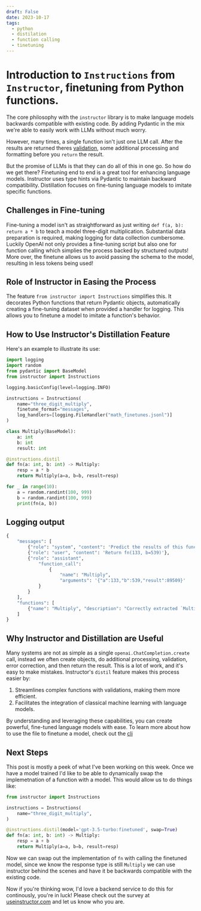 ```yaml
---
draft: False 
date: 2023-10-17
tags:
  - python
  - distilation 
  - function calling
  - tinetuning
---
```


# Introduction to `Instructions` from `Instructor`, finetuning from Python functions.

The core philosophy with the `instructor` library is to make language models backwards compatible with existing code. By adding Pydantic in the mix we're able to easily work with LLMs without much worry.

However, many times, a single function isn't just one LLM call. After the results are returned theres [validation](/docs/validation.md), some additional processing and formatting before you `return` the result.

But the promise of LLMs is that they can do all of this in one go. So how do we get there? Finetuning end to end is a great tool for enhancing language models. Instructor uses type hints via Pydantic to maintain backward compatibility. Distillation focuses on fine-tuning language models to imitate specific functions.

## Challenges in Fine-tuning

Fine-tuning a model isn't as straightforward as just writing `def f(a, b): return a * b` to teach a model three-digit multiplication. Substantial data preparation is required, making logging for data collection cumbersome. Luckily OpenAI not only provides a fine-tuning script but also one for function calling which simplies the process backed by structured outputs! More over, the finetune allows us to avoid passing the schema to the model, resulting in less tokens being used!

## Role of Instructor in Easing the Process

The feature `from instructor import Instructions` simplifies this. It decorates Python functions that return Pydantic objects, automatically creating a fine-tuning dataset when provided a handler for logging. This allows you to finetune a model to imitate a function's behavior.

## How to Use Instructor's Distillation Feature

Here's an example to illustrate its use:

```python
import logging
import random
from pydantic import BaseModel
from instructor import Instructions

logging.basicConfig(level=logging.INFO)

instructions = Instructions(
    name="three_digit_multiply",
    finetune_format="messages",
    log_handlers=[logging.FileHandler("math_finetunes.jsonl")]
)

class Multiply(BaseModel):
    a: int
    b: int
    result: int

@instructions.distil
def fn(a: int, b: int) -> Multiply:
    resp = a * b
    return Multiply(a=a, b=b, result=resp)

for _ in range(10):
    a = random.randint(100, 999)
    b = random.randint(100, 999)
    print(fn(a, b))
```

## Logging output

```python
{
    "messages": [
        {"role": "system", "content": 'Predict the results of this function: ...'},
        {"role": "user", "content": 'Return fn(133, b=539)'},
        {"role": "assistant", 
            "function_call": 
                {
                    "name": "Multiply", 
                    "arguments": '{"a":133,"b":539,"result":89509}'
            }
        }
    ],
    "functions": [
        {"name": "Multiply", "description": "Correctly extracted `Multiply`..."}
    ]
}
```

## Why Instructor and Distillation are Useful

Many systems are not as simple as a single `openai.ChatCompletion.create` call, instead we often create objects, do additional processing, validation, error correction, and then return the result. This is a lot of work, and it's easy to make mistakes. Instructor's `distil` feature makes this process easier by:

1. Streamlines complex functions with validations, making them more efficient.
2. Facilitates the integration of classical machine learning with language models. 

By understanding and leveraging these capabilities, you can create powerful, fine-tuned language models with ease. To learn more about how to use the file to finetune a model, check out the [cli](/docs/cli/finetune.md)

## Next Steps

This post is mostly a peek of what I've been working on this week. Once we have a model trained I'd like to be able to dynamically swap the implemetnation of a function with a model. This would allow us to do things like:

```python
from instructor import Instructions

instructions = Instructions(
    name="three_digit_multiply",
)

@instructions.distil(model='gpt-3.5-turbo:finetuned', swap=True)
def fn(a: int, b: int) -> Multiply:
    resp = a + b
    return Multiply(a=a, b=b, result=resp)
```

Now we can swap out the implementation of `fn` with calling the finetuned model, since we know the response type is still `Multiply` we can use instructor behind the scenes and have it be backwards compatible with the existing code. 

Now if you're thinking wow, I'd love a backend service to do this for continously, you're in luck! Please check out the survey at [useinstructor.com](https://useinstructor.com) and let us know who you are.